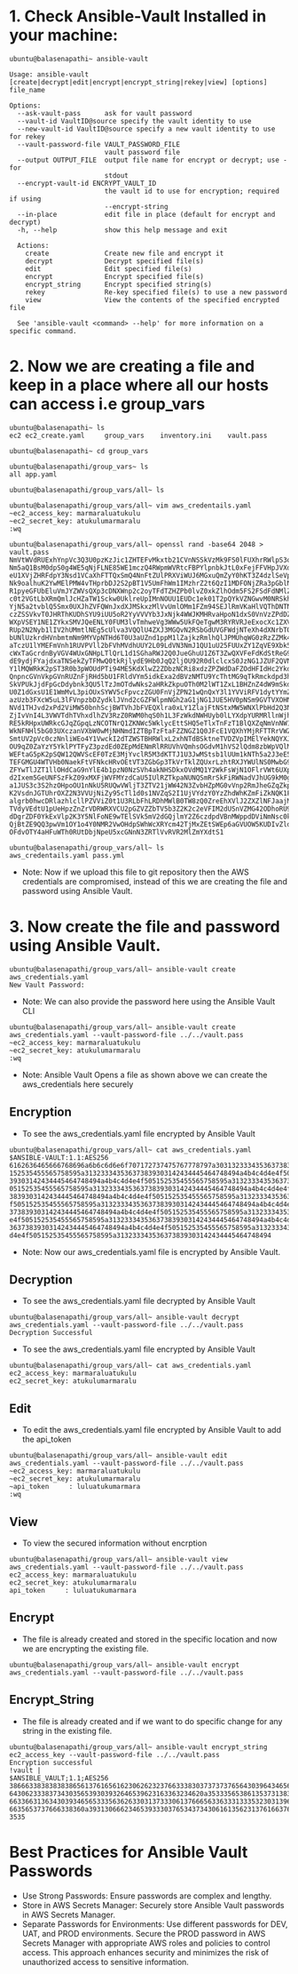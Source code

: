 # 1. Check Ansible-Vault Installed in your machine:

```
ubuntu@balasenapathi~ ansible-vault

Usage: ansible-vault [create|decrypt|edit|encrypt|encrypt_string|rekey|view] [options] file_name

Options:
  --ask-vault-pass      ask for vault password
  --vault-id VaultID@source specify the vault identity to use
  --new-vault-id VaultID@source specify a new vault identity to use for rekey
  --vault-password-file VAULT_PASSWORD_FILE
                        vault password file
  --output OUTPUT_FILE  output file name for encrypt or decrypt; use - for
                        stdout
  --encrypt-vault-id ENCRYPT_VAULT_ID
                        the vault id to use for encryption; required if using
                        --encrypt-string
  --in-place            edit file in place (default for encrypt and decrypt)
  -h, --help            show this help message and exit

  Actions:
    create              Create new file and encrypt it
    decrypt             Decrypt specified file(s)
    edit                Edit specified file(s)
    encrypt             Encrypt specified file(s)
    encrypt_string      Encrypt specified string(s)
    rekey               Re-key specified file(s) to use a new password
    view                View the contents of the specified encrypted file

  See 'ansible-vault <command> --help' for more information on a specific command.
```

# 2. Now we are creating a file and keep in a place where all our hosts can access i.e group_vars
```
ubuntu@balasenapathi~ ls 
ec2	ec2_create.yaml     group_vars    inventory.ini    vault.pass

ubuntu@balasenapathi~ cd group_vars

ubuntu@balasenapathi/group_vars~ ls
all app.yaml

ubuntu@balasenapathi/group_vars/all~ ls	

ubuntu@balasenapathi/group_vars/all~ vim aws_credentails.yaml
~ec2_access_key: marmaraluatukulu
~ec2_secret_key: atukulumarmaralu
:wq

ubuntu@balasenapathi/group_vars/all~ openssl rand -base64 2048 > vault.pass
NmVtWVdRUExhYnpVc3Q3U0pzKzJic1ZHTEFvMkxtb21CVnNSSkVzMk9FS0lFUXhrRWlpS3o1Nmts
Nm5aQ1BsM0dpS0g4WE5qNjFLNE85WE1mczQ4RWpmWVRtcFBPYlpnbkJtL0xFejFFVHpJVXdnRXZW
eU1XVjZHRFdpY3Nsd1VCaXhFTTQxSmQ4NnFtZUlPRXViWUJ6MGxuQmZyY0hKT3Z4dzlSeVpyUGFq
Nk9oalhuK2YwMElPMW4vTHprbDJ2S2pBT1V5UmFhWm1IMzhrZ2t6QzI1MDFONjZRa3pGblNLT3ZT
R1pyeGFUbEluVmJYZWVsQXp3cDNXWnp2c2oyTFdTZHZPb0lvZ0xkZlhOdm5FS2FSdFdNMlZXZmMy
c0t2VGtLbXRmQmlJcHZaTW1Sckw0UklreUpIMnNOUU1EUDc1ek01T2pQYkVZNGwvM0NRSkhZZU9a
YjN5a2tvblQ5Smx0UXJhZVFQWnJxdXJMSkxzMlVvUmlOMm1FZm94SEJlRmVKaHlVQThDNTNkeC9N
czZSSVkvT0JHRThKUDhSYU9iUU5oR2YyVVVYb3JxNjk4WWJKMHRvaHpoN1dxS0VnVzZPdDZhdEov
WXpVSEY1NE1ZYkxSMVJQeENLY0FUM3lvTmhweVg3WWw5UkFQeTgwM3RYRVRJeExocXc1ZXV1YUJY
RUp2N2Nyb1lIV2hUMmtlNEg5cUlva3VQQlU4ZXJ3MGQvN2RSbGdUVGFWdjNTeXh4dXNrbTQ2QkpP
bUNlUzkrdHVnbmtmNm9MYVpNTHd6T0U3aUZnd1ppM1lZajkzRmlhQlJPMUhqWG0zRzZZMk42RTdu
aTczU1lYMEFmVnh1RUVPVll2bFVhMVdhUUY2L09LdVN3NmJ1QU1uU25FUUxZY1ZqVE9Xbk5nOWpk
cWxTaGcrdnByVGV4WUxGNHpLTlQrL1d1SGhaRWJ2Q0JueGhuU1Z6T3ZwQXVFeFdKdStReG9raXJo
dE9ydjFYajdxaTNSekZyTFMwQ0tkRjlydE9Hb0JqQ2ljOU92R0dlclcxS0JzNG1JZUF2QVNQdG1Q
Y1lMQWRkK2pST3R0b3pWOUdPTi94ME5KdXlwZ2ZDbzNCRi8xdzZPZWdDaFZOdHFIdHc2Ykd0cG1k
QnpncGVnVkpGVnRUZnFjRHd5bU1FRldVYm5idkExa2dBVzNMTU9YcThtMG9qTkRmckdpd3hlUEYv
SkVPUkJjdFpGcDdybnk3QU5lTzJmOTdwNks2aHRkZkpuOTh0M2lWT1ZxL1BHZnZ4dW9mSkdHRTht
U0Z1dGxsU1E1WmMvL3piOUxSYWV5cFpvczZGU0FnVjZPN21wQnQxY3l1YVViRFV1dytYYmZBU05S
azUzb3FXcW5uL3lFVnpzbDZydklJVnd2cGZFWlpmNGh2aG1jNG1JUE5HV0pNSm9GVTVXOHN5RStx
NVd1THJvd2xPd2ViMW50bnhScjBWTVhJbFVEQXlra0xLY1ZlajFtNStxMW5WNXlPbHd2Q3Nta1ZD
ZjIvVnI4L3VWVTdhTVhxdlhZV3RzZ0RWM0hqS0h1L3FzWkdNWHUyb0lLYXdpYURMRllnWjh0ZStp
RE5kRHpxUWRkcGJqZGpqLzNCOTNrQ1ZKNWc5WklycEttSHQ5eTlxTnFzT1BlQXZqNmVnNW1vMjdD
WkNFNHl5bG03UXczanVXbW0wMjNHNmdIZTBpTzFtaFZZNGZ1Q0JFcE1VQXhYMjRFTTRrVWZnaWxo
SmtUV2pVc0czNnliWEo4Y1VwckI2dTZWSTBHRWlxL2xhNTdBSktneTVDZVpIMElYekNQYXJlMXZr
OU9qZ0ZaYzY5YklPYTFyZ3pzdEd0ZEpMdENmRlRRUVhVQmhsOGdvM1hVS2lQdm8zbWpVQlMxdmVP
WEFtaG5pK2pSQW12QWVScEF0TzE3MjYvclR5M3dKTTJ1U3JwMStsb1lUUm1kNTh5a2J3eE5mMzN1
TEFGMGU4WTVHb0NaekFtVFNkcHRvOEtVT3ZGbGp3TkVrTklZQUxrLzhtRXJYWUlNS0MwbG93ZmVm
ZFYwTlJZT1llOHdCaG9nYlE4b1pzN0NzSVh4akNHSDkxOVdMQ1Y2WkFsWjN1OFlrVWt6UXpsUVFo
d2Ixem5GeUNFSzFkZ09xMXFjWVFMYzdCaU5IUlRZTkpaNUNQSmRrSkFiRWNadVJhUG9kM0grcWxy
a1JUS3c3S2hzOHpoOU1nNkU5RUQwVWljT3ZTV21jWW42N3ZvbHZpMG0vVnp2RmJheGZqZkpiRHN2
K2VsdnJGTUhrOXZ2N3VVUjNiZy95cTl1d0s1NVZqS2I1UjVYdzY0YzZhdWhKZmFiZkNQK1FuQmpP
algrb0hwcDRlazhlcllPZVViZ0t1U3RLbFhLRDhMWlB0TW8zQ0ZreEhXVlJ2ZXZlNFJaajMrMzVp
TVdyVEdtU1pUeHpzZnZrVDRWRXVCU2pGZVZZbTV5b3Z2K2c2eVFIM2dUSnVZMG42ODhoRU93U1h3
dDgrZDF0YkExVlp2K3Y5NlFoNE9wTElSVk5mV2dGQjlmY2Z6czdpdVBnMWppdDViNmNsc0k2L0Ju
QjBtZE9QQ3pwVm1OY1o4Y0NMR2VwOHdpSWhWcXRYcm42TjMxZEtSWEp6aGVUOW5KUDIvZldieGpW
OFdvOTY4aHFuWTh0RUtDbjNpeU5xcGNnN3ZRTlVvRVR2MlZmYXdtS1

ubuntu@balasenapathi/group_vars/all~ ls
aws_credentails.yaml pass.yml
```

- Note: Now if we upload this file to git repository then the AWS credentials are compromised, instead of this we
  are creating the file and password using Ansible Vault.

# 3. Now create the file and password using Ansible Vault.

```
ubuntu@balasenapathi/group_vars/all~ ansible-vault create aws_credentials.yaml
New Vault Password:
```
- Note: We can also provide the password here using the Ansible Vault CLI

```
ubuntu@balasenapathi/group_vars/all~ ansible-vault create aws_credentials.yaml --vault-password-file ../../vault.pass
~ec2_access_key: marmaraluatukulu
~ec2_secret_key: atukulumarmaralu
:wq
```
- Note: Ansible Vault Opens a file as shown above we can create the aws_credentials here securely

##  Encryption

- To see the aws_credentials.yaml file encrypted by Ansible Vault

```
ubuntu@balasenapathi/group_vars/all~ cat aws_credentials.yaml
$ANSIBLE-VAULT:1.1:AES256
6162636465666768696a6b6c6d6e6f707172737475767778797a30313233343536373839304142434445464748494a4b4c4d4e4f505
152535455565758595a313233343536373839303142434445464748494a4b4c4d4e4f505152535455565758595a3132333435363738
39303142434445464748494a4b4c4d4e4f505152535455565758595a313233343536373839303142434445464748494a4b4c4d4e4f5
05152535455565758595a313233343536373839303142434445464748494a4b4c4d4e4f505152535455565758595a31323334353637
3839303142434445464748494a4b4c4d4e4f505152535455565758595a313233343536373839303142434445464748494a4b4c4d4e4
f505152535455565758595a313233343536373839303142434445464748494a4b4c4d4e4f505152535455565758595a313233343536
373839303142434445464748494a4b4c4d4e4f505152535455565758595a313233343536373839303142434445464748494a4b4c4d4
e4f505152535455565758595a313233343536373839303142434445464748494a4b4c4d4e4f505152535455565758595a3132333435
36373839303142434445464748494a4b4c4d4e4f505152535455565758595a313233343536373839303142434445464748494a4b4c4
d4e4f505152535455565758595a313233343536373839303142434445464748494
```
- Note: Now our aws_credentials.yaml file is encrypted by Ansible Vault.

## Decryption

- To see the aws_credentials.yaml file decrypted by Ansible Vault

```
ubuntu@balasenapathi/group_vars/all~ ansible-vault decrypt aws_credentials.yaml --vault-password-file ../../vault.pass
Decryption Successful
```
- To see the aws_credentials.yaml file encrypted by Ansible Vault

```
ubuntu@balasenapathi/group_vars/all~ cat aws_credentials.yaml
ec2_access_key: marmaraluatukulu
ec2_secret_key: atukulumarmaralu
```

## Edit

- To edit the aws_credentials.yaml file encrypted by Ansible Vault to add the api_token

```
ubuntu@balasenapathi/group_vars/all~ ansible-vault edit aws_credentials.yaml --vault-password-file ../../vault.pass
~ec2_access_key: marmaraluatukulu
~ec2_secret_key: atukulumarmaralu
~api_token     : luluatukumarmara
:wq
```

## View

- To view the secured information without encrption

```
ubuntu@balasenapathi/group_vars/all~ ansible-vault view aws_credentials.yaml --vault-password-file ../../vault.pass
ec2_access_key: marmaraluatukulu
ec2_secret_key: atukulumarmaralu
api_token     : luluatukumarmara
```

## Encrypt

- The file is already created and stored in the specific location and now we are encrypting the existing file.

```
ubuntu@balasenapathi/group_vars/all~ ansible-vault encrypt aws_credentials.yaml --vault-password-file ../../vault.pass
```

## Encrypt_String

- The file is already created and if we want to do specific change for any string in the existing file.

```
ubuntu@balasenapathi/group_vars/all~ ansible-vault encrypt_string ec2_access_key --vault-password-file ../../vault.pass
Encryption successful
!vault |
$ANSIBLE_VAULT;1.1;AES256
38666338383838386561376165616230626232376633383037373737656430396434656162383039
6430623338373430356539303932646539623163363234620a353335653861353731383165353337
66336631363430393465653335636263303137333061376665633633313335323031396130326330
6635653737666338360a393130666234653933303765343734306161356231376166376636386430
3535
```

# Best Practices for Ansible Vault Passwords

- Use Strong Passwords: Ensure passwords are complex and lengthy.
- Store in AWS Secrets Manager: Securely store Ansible Vault passwords in AWS Secrets Manager.
- Separate Passwords for Environments: Use different passwords for DEV, UAT, and PROD environments. Secure the PROD password in AWS Secrets Manager with appropriate
  AWS roles and policies to control access. This approach enhances security and minimizes the risk of unauthorized access to sensitive information.



